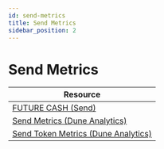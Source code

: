 ```yaml
---
id: send-metrics
title: Send Metrics
sidebar_position: 2
---
```


# Send Metrics

| Resource |
|----------|
| <a href="https://futurecash.com" class="multisig-token-link" target="_blank">FUTURE CASH (Send)</a> |
| <a href="https://dune.com/send/send-metrics" class="multisig-token-link" target="_blank">Send Metrics (Dune Analytics)</a> |
| <a href="https://dune.com/send/send-token-metrics" class="multisig-token-link" target="_blank">Send Token Metrics (Dune Analytics)</a> |
